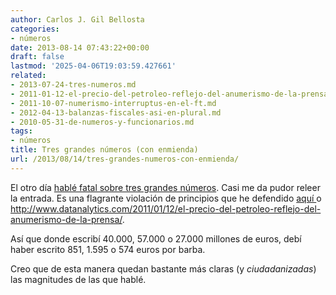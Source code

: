 ```yaml
---
author: Carlos J. Gil Bellosta
categories:
- números
date: 2013-08-14 07:43:22+00:00
draft: false
lastmod: '2025-04-06T19:03:59.427661'
related:
- 2013-07-24-tres-numeros.md
- 2011-01-12-el-precio-del-petroleo-reflejo-del-anumerismo-de-la-prensa.md
- 2011-10-07-numerismo-interruptus-en-el-ft.md
- 2012-04-13-balanzas-fiscales-asi-en-plural.md
- 2010-05-31-de-numeros-y-funcionarios.md
tags:
- números
title: Tres grandes números (con enmienda)
url: /2013/08/14/tres-grandes-numeros-con-enmienda/
---
```


El otro día [hablé fatal sobre tres grandes números](http://www.datanalytics.com/2013/07/24/tres-numeros/). Casi me da pudor releer la entrada. Es una flagrante violación de principios que he defendido [aquí ](http://www.datanalytics.com/2011/02/18/divide-y-compararas/)o http://www.datanalytics.com/2011/01/12/el-precio-del-petroleo-reflejo-del-anumerismo-de-la-prensa/.

Así que donde escribí 40.000, 57.000 o 27.000 millones de euros, debí haber escrito 851, 1.595 o 574 euros por barba.

Creo que de esta manera quedan bastante más claras (y _ciudadanizadas_) las magnitudes de las que hablé.